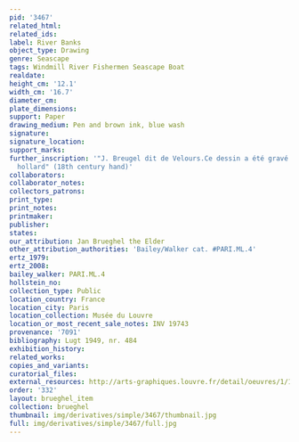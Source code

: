 ```yaml
---
pid: '3467'
related_html: 
related_ids: 
label: River Banks
object_type: Drawing
genre: Seascape
tags: Windmill River Fishermen Seascape Boat
realdate: 
height_cm: '12.1'
width_cm: '16.7'
diameter_cm: 
plate_dimensions: 
support: Paper
drawing_medium: Pen and brown ink, blue wash
signature: 
signature_location: 
support_marks: 
further_inscription: '"J. Breugel dit de Velours.Ce dessin a été gravé par vinceslaus
  hollard" (18th century hand)'
collaborators: 
collaborator_notes: 
collectors_patrons: 
print_type: 
print_notes: 
printmaker: 
publisher: 
states: 
our_attribution: Jan Brueghel the Elder
other_attribution_authorities: 'Bailey/Walker cat. #PARI.ML.4'
ertz_1979: 
ertz_2008: 
bailey_walker: PARI.ML.4
hollstein_no: 
collection_type: Public
location_country: France
location_city: Paris
location_collection: Musée du Louvre
location_or_most_recent_sale_notes: INV 19743
provenance: '7091'
bibliography: Lugt 1949, nr. 484
exhibition_history: 
related_works: 
copies_and_variants: 
curatorial_files: 
external_resources: http://arts-graphiques.louvre.fr/detail/oeuvres/1/109885-Bords-de-riviere
order: '332'
layout: brueghel_item
collection: brueghel
thumbnail: img/derivatives/simple/3467/thumbnail.jpg
full: img/derivatives/simple/3467/full.jpg
---
```

